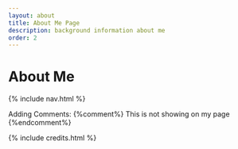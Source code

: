 ```yaml
---
layout: about
title: About Me Page
description: background information about me 
order: 2 
---
```


# About Me 

{% include nav.html %}

Adding Comments: {%comment%} This is not showing on my page {%endcomment%}

{% include credits.html %}